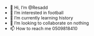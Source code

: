 - 👋 Hi, I’m @Resadd
- 👀 I’m interested in football
- 🌱 I’m currently learning history
- 💞️ I’m looking to collaborate on nothing
- 📫 How to reach me 0509818410

<!---
Resadd/Resadd is a ✨ special ✨ repository because its `README.md` (this file) appears on your GitHub profile.
You can click the Preview link to take a look at your changes.
--->
